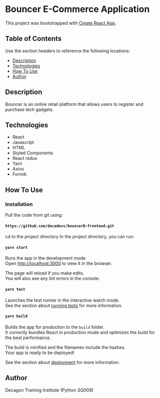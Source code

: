 # Bouncer E-Commerce Application


This project was bootstrapped with [Create React App](https://github.com/decadevs/devsprime.git).


## Table of Contents
Use the section headers to reference the following locations:
- [Description](#description)
- [Technologies](#technologies)
- [How To Use](#how-to-use)
- [Author](#author)


## Description

Bouncer is an online retail platform that allows users to register and purchase tech gadgets. 

## Technologies

- React
- Javascript
- HTML
- Styled Components
- React redux
- Yarn
- Axios
- Formik


## How To Use

### Installation

Pull the code from git using:
#### `https://github.com/decadevs/bouncerB-frontend.git`
cd to the project directory
In the project directory, you can run:

#### `yarn start`

Runs the app in the development mode.\
Open [http://localhost:3000](http://localhost:3000) to view it in the browser.

The page will reload if you make edits.\
You will also see any lint errors in the console.

#### `yarn test`

Launches the test runner in the interactive watch mode.\
See the section about [running tests](https://facebook.github.io/create-react-app/docs/running-tests) for more information.

#### `yarn build`

Builds the app for production to the `build` folder.\
It correctly bundles React in production mode and optimizes the build for the best performance.

The build is minified and the filenames include the hashes.\
Your app is ready to be deployed!

See the section about [deployment](https://facebook.github.io/create-react-app/docs/deployment) for more information.

## Author

Decagon Training Institute (Python SQ008)

